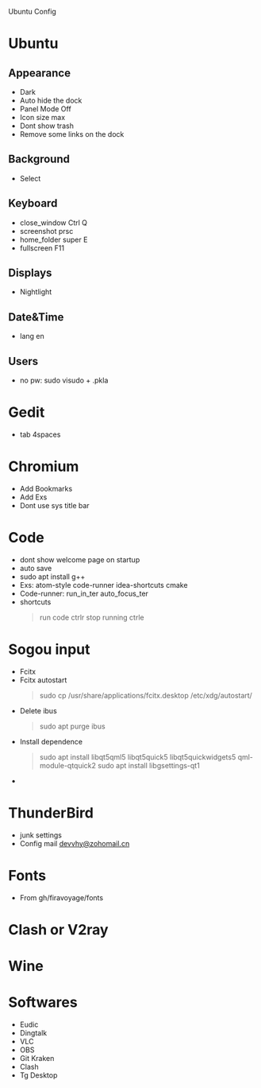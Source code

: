 Ubuntu Config

# Ubuntu
## Appearance
- Dark
- Auto hide the dock 
- Panel Mode Off
- Icon size max
- Dont show trash
- Remove some links on the dock

## Background
- Select

## Keyboard
- close_window Ctrl Q
- screenshot prsc
- home_folder super E
- fullscreen F11

## Displays
- Nightlight

## Date&Time
- lang en

## Users
- no pw: sudo visudo + .pkla

# Gedit
- tab 4spaces

# Chromium
- Add Bookmarks
- Add Exs
- Dont use sys title bar

# Code
- dont show welcome page on startup
- auto save
- sudo apt install g++
- Exs: atom-style code-runner idea-shortcuts cmake
- Code-runner: run_in_ter auto_focus_ter
- shortcuts
  > run code ctrlr
  > stop running ctrle
  

# Sogou input
- Fcitx
- Fcitx autostart
  > sudo cp /usr/share/applications/fcitx.desktop /etc/xdg/autostart/
- Delete ibus
  > sudo apt purge ibus
- Install dependence 
  > sudo apt install libqt5qml5 libqt5quick5 libqt5quickwidgets5 qml-module-qtquick2
  > sudo apt install libgsettings-qt1
-   


# ThunderBird
- junk settings
- Config mail devvhy@zohomail.cn


# Fonts
- From gh/firavoyage/fonts

# Clash or V2ray

# Wine


# Softwares
- Eudic
- Dingtalk
- VLC
- OBS
- Git Kraken
- Clash
- Tg Desktop



















